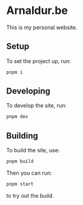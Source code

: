 # Arnaldur.be

This is my personal website.

## Setup

To set the project up, run: 

```bash
pnpm i
```
## Developing

To develop the site, run:

```bash
pnpm dev
```

## Building

To build the site, use:

```bash
pnpm build
```

Then you can run:
```bash
pnpm start
```
to try out the build.
